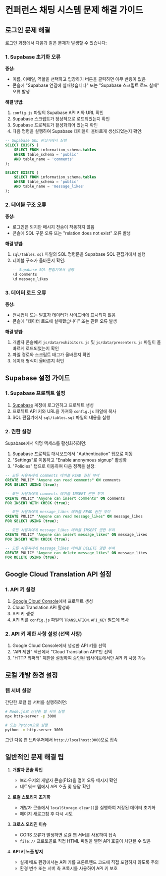 # 컨퍼런스 채팅 시스템 문제 해결 가이드

## 로그인 문제 해결

로그인 과정에서 다음과 같은 문제가 발생할 수 있습니다:

### 1. Supabase 초기화 오류

**증상:**
- 이름, 이메일, 역할을 선택하고 입장하기 버튼을 클릭하면 아무 반응이 없음
- 콘솔에 "Supabase 연결에 실패했습니다" 또는 "Supabase 스크립트 로드 실패" 오류 발생

**해결 방법:**
1. `config.js` 파일의 Supabase API 키와 URL 확인
2. Supabase 스크립트가 정상적으로 로드되었는지 확인
3. Supabase 프로젝트가 활성화되어 있는지 확인
4. 다음 명령을 실행하여 Supabase 테이블이 올바르게 생성되었는지 확인:

```sql
-- Supabase SQL 편집기에서 실행
SELECT EXISTS (
    SELECT FROM information_schema.tables 
    WHERE table_schema = 'public' 
    AND table_name = 'comments'
);

SELECT EXISTS (
    SELECT FROM information_schema.tables 
    WHERE table_schema = 'public' 
    AND table_name = 'message_likes'
);
```

### 2. 테이블 구조 오류

**증상:**
- 로그인은 되지만 메시지 전송이 작동하지 않음
- 콘솔에 SQL 구문 오류 또는 "relation does not exist" 오류 발생

**해결 방법:**
1. `sql/tables.sql` 파일의 SQL 명령문을 Supabase SQL 편집기에서 실행
2. 테이블 구조가 올바른지 확인:
   ```sql
   -- Supabase SQL 편집기에서 실행
   \d comments
   \d message_likes
   ```

### 3. 데이터 로드 오류

**증상:**
- 전시업체 또는 발표자 데이터가 사이드바에 표시되지 않음
- 콘솔에 "데이터 로드에 실패했습니다" 또는 관련 오류 발생

**해결 방법:**
1. 개발자 콘솔에서 `js/data/exhibitors.js` 및 `js/data/presenters.js` 파일이 올바르게 로드되었는지 확인
2. 파일 경로와 스크립트 태그가 올바른지 확인
3. 데이터 형식이 올바른지 확인

## Supabase 설정 가이드

### 1. Supabase 프로젝트 설정

1. [Supabase](https://supabase.com/) 계정에 로그인하고 프로젝트 생성
2. 프로젝트 API 키와 URL을 가져와 `config.js` 파일에 복사
3. SQL 편집기에서 `sql/tables.sql` 파일의 내용을 실행

### 2. 권한 설정

Supabase에서 익명 액세스를 활성화하려면:

1. Supabase 프로젝트 대시보드에서 "Authentication" 탭으로 이동
2. "Settings"로 이동하고 "Enable anonymous signup" 활성화
3. "Policies" 탭으로 이동하여 다음 정책을 설정:

```sql
-- 모든 사용자에게 comments 테이블 READ 권한 부여
CREATE POLICY "Anyone can read comments" ON comments
FOR SELECT USING (true);

-- 모든 사용자에게 comments 테이블 INSERT 권한 부여
CREATE POLICY "Anyone can insert comments" ON comments
FOR INSERT WITH CHECK (true);

-- 모든 사용자에게 message_likes 테이블 READ 권한 부여
CREATE POLICY "Anyone can read message_likes" ON message_likes
FOR SELECT USING (true);

-- 모든 사용자에게 message_likes 테이블 INSERT 권한 부여
CREATE POLICY "Anyone can insert message_likes" ON message_likes
FOR INSERT WITH CHECK (true);

-- 모든 사용자에게 message_likes 테이블 DELETE 권한 부여
CREATE POLICY "Anyone can delete message_likes" ON message_likes
FOR DELETE USING (true);
```

## Google Cloud Translation API 설정

### 1. API 키 설정

1. [Google Cloud Console](https://console.cloud.google.com/)에서 프로젝트 생성
2. Cloud Translation API 활성화
3. API 키 생성
4. API 키를 `config.js` 파일의 `TRANSLATION.API_KEY` 필드에 복사

### 2. API 키 제한 사항 설정 (선택 사항)

1. Google Cloud Console에서 생성한 API 키를 선택
2. "API 제한" 섹션에서 "Cloud Translation API"만 선택
3. "HTTP 리퍼러" 제한을 설정하여 승인된 웹사이트에서만 API 키 사용 가능

## 로컬 개발 환경 설정

### 웹 서버 설정

간단한 로컬 웹 서버를 실행하려면:

```bash
# Node.js로 간단한 웹 서버 실행
npx http-server -p 3000

# 또는 Python으로 실행
python -m http.server 3000
```

그런 다음 웹 브라우저에서 `http://localhost:3000`으로 접속

## 일반적인 문제 해결 팁

1. **개발자 콘솔 확인**
   - 브라우저의 개발자 콘솔(F12)을 열어 오류 메시지 확인
   - 네트워크 탭에서 API 호출 및 응답 확인

2. **로컬 스토리지 초기화**
   - 개발자 콘솔에서 `localStorage.clear()`를 실행하여 저장된 데이터 초기화
   - 페이지 새로고침 후 다시 시도

3. **크로스 오리진 이슈**
   - CORS 오류가 발생하면 로컬 웹 서버를 사용하여 접속
   - `file://` 프로토콜로 직접 HTML 파일을 열면 API 호출이 차단될 수 있음

4. **API 키 노출 방지**
   - 실제 배포 환경에서는 API 키를 프론트엔드 코드에 직접 포함하지 않도록 주의
   - 환경 변수 또는 서버 측 프록시를 사용하여 API 키 보호
